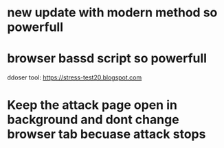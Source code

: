 # new update with modern method so powerfull
# browser bassd script so powerfull
 ddoser tool: https://stress-test20.blogspot.com
# Keep the attack page open in background and dont change browser tab becuase attack stops
